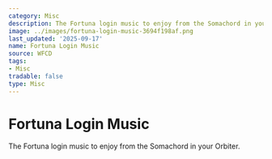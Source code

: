 ```yaml
---
category: Misc
description: The Fortuna login music to enjoy from the Somachord in your Orbiter.
image: ../images/fortuna-login-music-3694f198af.png
last_updated: '2025-09-17'
name: Fortuna Login Music
source: WFCD
tags:
- Misc
tradable: false
type: Misc
---
```


# Fortuna Login Music

The Fortuna login music to enjoy from the Somachord in your Orbiter.

